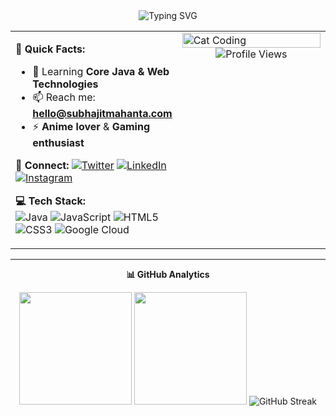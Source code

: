 <div align="center">
  <img src="https://readme-typing-svg.demolab.com?font=JetBrains+Mono&weight=600&size=28&duration=3000&pause=1000&color=58A6FF&center=true&vCenter=true&width=650&lines=👋+Hey%2C+I'm+Subhajit+Mahanta;🚀+Full+Stack+Developer;🇮🇳+Passionate+Coder+from+India" alt="Typing SVG" />
</div>

<table>
<tr>
<td width="50%" valign="top">

**🚀 Quick Facts:**
- 🌱 Learning **Core Java & Web Technologies**
- 📫 Reach me: **hello@subhajitmahanta.com**  
- ⚡ **Anime lover** & **Gaming enthusiast**

**🔗 Connect:** 
[![Twitter](https://img.shields.io/badge/-Twitter-1DA1F2?style=flat-square&logo=twitter&logoColor=white)](https://twitter.com/the_morning_guy)
[![LinkedIn](https://img.shields.io/badge/-LinkedIn-0077B5?style=flat-square&logo=linkedin&logoColor=white)](https://www.linkedin.com/in/subhajitmahanta/)
[![Instagram](https://img.shields.io/badge/-Instagram-E4405F?style=flat-square&logo=instagram&logoColor=white)](https://instagram.com/subhajitmahanta_)

**💻 Tech Stack:**  
![Java](https://img.shields.io/badge/-Java-ED8B00?style=flat-square&logo=java&logoColor=white)
![JavaScript](https://img.shields.io/badge/-JavaScript-F7DF1E?style=flat-square&logo=javascript&logoColor=black)
![HTML5](https://img.shields.io/badge/-HTML5-E34F26?style=flat-square&logo=html5&logoColor=white)
![CSS3](https://img.shields.io/badge/-CSS3-1572B6?style=flat-square&logo=css3&logoColor=white)
![Google Cloud](https://img.shields.io/badge/-Google%20Cloud-4285F4?style=flat-square&logo=google-cloud&logoColor=white)

</td>
<td width="50%" valign="top">

<img src="https://media.giphy.com/media/JIX9t2j0ZTN9S/giphy.gif" width="100%" alt="Cat Coding"/>

<div align="center">
  <img src="https://komarev.com/ghpvc/?username=subhajit-mahanta&color=blueviolet&style=flat-square" alt="Profile Views"/>
</div>

</td>
</tr>
</table>

---

<div align="center">
  
**📊 GitHub Analytics**

<img height="180em" src="https://github-readme-stats.vercel.app/api?username=subhajit-mahanta&show_icons=true&theme=radical&include_all_commits=true&count_private=true&hide_border=true"/>
<img height="180em" src="https://github-readme-stats.vercel.app/api/top-langs/?username=subhajit-mahanta&layout=compact&theme=radical&hide_border=true"/>

<img src="https://streak-stats.demolab.com/?user=subhajit-mahanta&theme=radical&hide_border=true" alt="GitHub Streak"/>

</div>
